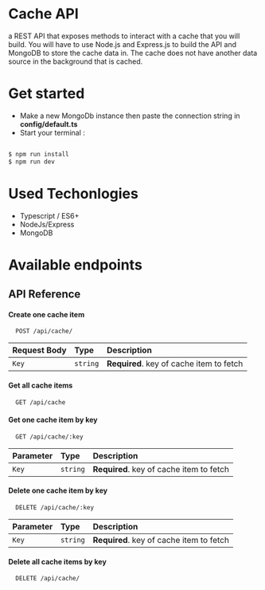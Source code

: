 
# Cache API

a REST API that exposes methods to interact with a cache that you will
build. You will have to use Node.js and Express.js to build the API and MongoDB to store the
cache data in. The cache does not have another data source in the background that is cached.
# Get started
- Make a new MongoDb instance then paste the connection string in **config/default.ts**
 - Start your terminal :
```bash

$ npm run install
$ npm run dev
```
# Used Techonlogies
- Typescript / ES6+
- NodeJs/Express
- MongoDB 

# Available endpoints 
## API Reference

#### Create one cache item

```http
  POST /api/cache/
```

| Request Body | Type     | Description                       |
| :-------- | :------- | :-------------------------------- |
| `Key`      | `string` | **Required**. key of cache item to fetch |

#### Get all cache items

```http
  GET /api/cache
```


#### Get one cache item by key

```http
  GET /api/cache/:key
```

| Parameter | Type     | Description                       |
| :-------- | :------- | :-------------------------------- |
| `Key`      | `string` | **Required**. key of cache item to fetch |

#### Delete one cache item by key
```http
  DELETE /api/cache/:key
```

| Parameter | Type     | Description                       |
| :-------- | :------- | :-------------------------------- |
| `Key`      | `string` | **Required**. key of cache item to fetch |

#### Delete all cache items by key
```http
  DELETE /api/cache/
```




